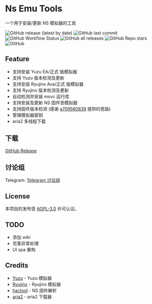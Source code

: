 # Ns Emu Tools

一个用于安装/更新 NS 模拟器的工具

![GitHub release (latest by date)](https://img.shields.io/github/v/release/triwinds/ns-emu-tools?style=for-the-badge)
![GitHub last commit](https://img.shields.io/github/last-commit/triwinds/ns-emu-tools?style=for-the-badge)
![GitHub Workflow Status](https://img.shields.io/github/workflow/status/triwinds/ns-emu-tools/CI%20build%20on%20new%20tag?style=for-the-badge)
![GitHub all releases](https://img.shields.io/github/downloads/triwinds/ns-emu-tools/total?style=for-the-badge)
![GitHub Repo stars](https://img.shields.io/github/stars/triwinds/ns-emu-tools?style=for-the-badge)
![GitHub](https://img.shields.io/github/license/triwinds/ns-emu-tools?style=for-the-badge)

## Feature

 - 支持安装 Yuzu EA/正式 版模拟器
 - 支持 Yuzu 版本检测及更新
 - 支持安装 Ryujinx Ava/正式 版模拟器
 - 支持 Ryujinx 版本检测及更新
 - 自动检测并安装 msvc 运行库
 - 支持安装及更新 NS 固件至模拟器
 - 支持固件版本检测 (感谢 [a709560839](https://tieba.baidu.com/home/main?id=tb.1.f9804802.YmDokXJSRkAJB0xF8XfaCQ&fr=pb) 提供的思路)
 - 管理模拟器密钥
 - aria2 多线程下载

## 下载

[GitHub Release](https://github.com/triwinds/ns-emu-tools/releases)


## 讨论组

Telegram: [Telegram 讨论组](https://t.me/+mxI34BRClLUwZDcx)


## License

本项目的发布受 [AGPL-3.0](https://github.com/triwinds/ns-emu-tools/blob/main/LICENSE) 许可认证。

## TODO

 - 添加 wiki
 - 完善异常处理
 - UI spa 重构

## Credits

 - [Yuzu](https://github.com/yuzu-emu/yuzu) - Yuzu 模拟器
 - [Ryujinx](https://github.com/Ryujinx/Ryujinx) - Ryujinx 模拟器
 - [hactool](https://github.com/SciresM/hactool) - NS 固件解析
 - [aria2](https://github.com/aria2/aria2) - aria2 下载器
